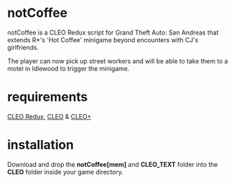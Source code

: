 # notCoffee
notCoffee is a CLEO Redux script for Grand Theft Auto: San Andreas that extends R*'s 'Hot Coffee' minigame beyond encounters with CJ's girlfriends.

The player can now pick up street workers and will be able to take them to a motel in Idlewood to trigger the minigame.

# requirements
[CLEO Redux](https://github.com/cleolibrary/CLEO-Redux/releases), [CLEO](https://github.com/cleolibrary/CLEO5/releases) & [CLEO+](https://github.com/JuniorDjjr/CLEOPlus/releases)

# installation
Download and drop the **notCoffee[mem]** and **CLEO_TEXT** folder into the **CLEO** folder inside your game directory. 
